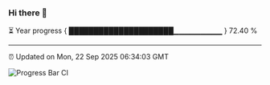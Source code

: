 ### Hi there 👋

⏳ Year progress { █████████████████████▁▁▁▁▁▁▁▁▁ } 72.40 %

---

⏰ Updated on Mon, 22 Sep 2025 06:34:03 GMT

![Progress Bar CI](https://github.com/liununu/liununu/workflows/Progress%20Bar%20CI/badge.svg)
